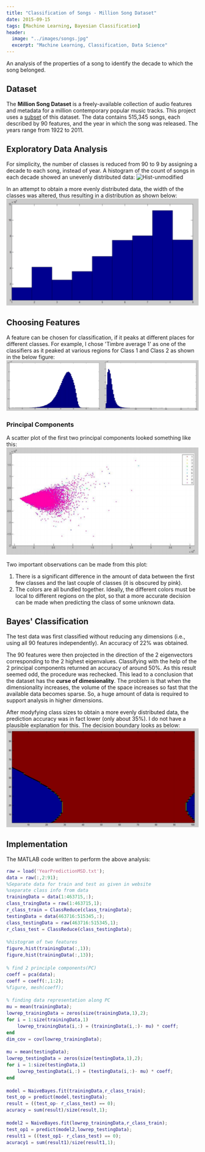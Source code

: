 ```yaml
---
title: "Classification of Songs - Million Song Dataset"
date: 2015-09-15
tags: [Machine Learning, Bayesian Classification]
header:
  image: "../images/songs.jpg"
  excerpt: "Machine Learning, Classification, Data Science"
---
```


An analysis of the properties of a song to identify the decade to which the song belonged.  

## Dataset

The **Million Song Dataset** is a freely-available collection of audio features and metadata for a million contemporary popular music tracks. This project uses a [subset](http://millionsongdataset.com/pages/getting-dataset/#subset) of this dataset. The data contains 515,345 songs, each described by 90 features, and the year in which the song was released. The years range from 1922 to 2011.

## Exploratory Data Analysis

For simplicity, the number of classes is reduced from 90 to 9 by assigning a decade to each song, instead of year.
A histogram of the count of songs in each decade showed an unevenly distributed data:
<img src="{{ site.url}}{{ site.baseurl }}/images/hist-unmodified.PNG" alt="Hist-unmodified">

In an attempt to obtain a more evenly distributed data, the width of the classes was altered, thus resulting in a distribution as shown below:
![hist-modified](/images/hist-modified.PNG)

## Choosing Features
A feature can be chosen for classification, if it peaks at different places for different classes. For example, I chose 'Timbre average 1' as one of the classifiers as it peaked at various regions for Class 1 and Class 2 as shown in the below figure:
![hist-f1-c1-c2](/images/hist-f1-c1-c2.PNG)

### Principal Components
A scatter plot of the first two principal components looked something like this:
![scatter-pc](/images/scatter-pc.PNG)

Two important observations can be made from this plot:
1. There is a significant difference in the amount of data between the first few classes and the last couple of classes (it is obscured by pink).
2. The colors are all bundled together. Ideally, the different colors must be local to different regions on the plot, so that a more accurate decision can be made when predicting the class of some unknown data.

## Bayes' Classification
The test data was first classified without reducing any dimensions (i.e., using all 90 features independently). An accuracy of 22% was obtained.

The 90 features were then projected in the direction of the 2 eigenvectors corresponding to the 2 highest eigenvalues. Classifying with the help of the 2 principal components returned an accuracy of around 50%. As this result seemed odd, the procedure was rechecked.
This lead to a conclusion that the dataset has the **curse of dimesionality**. The problem is that when the dimensionality increases, the volume of the space increases so fast that the available data becomes sparse. So, a huge amount of data is required to support analysis in higher dimensions.

After modyfying class sizes to obtain a more evenly distributed data, the prediction accuracy was in fact lower (only about 35%). I do not have a plausible explanation for this. The decision boundary looks as below:
![decision-boundary](/images/dec-bound.PNG)

## Implementation
The MATLAB code written to perform the above analysis:
```matlab
raw = load('YearPredictionMSD.txt');
data = raw(:,2:91);
%Separate data for train and test as given in website
%separate class info from data
trainingData = data(1:463715,:);
class_traingData = raw(1:463715,1);
r_class_train = ClassReduce(class_traingData);
testingData = data(463716:515345,:);
class_testingData = raw(463716:515345,1);
r_class_test = ClassReduce(class_testingData);

%histogram of two features
figure,hist(trainingData(:,1));
figure,hist(trainingData(:,13));

% find 2 principle components(PC)
coeff = pca(data);
coeff = coeff(:,1:2);
%figure, mesh(coeff);

% finding data representation along PC
mu = mean(trainingData);
lowrep_trainingData = zeros(size(trainingData,1),2);
for i = 1:size(trainingData,1)
    lowrep_trainingData(i,:) = (trainingData(i,:)- mu) * coeff;
end
dim_cov = cov(lowrep_trainingData);

mu = mean(testingData);
lowrep_testingData = zeros(size(testingData,1),2);
for i = 1:size(testingData,1)
    lowrep_testingData(i,:) = (testingData(i,:)- mu) * coeff;
end

model = NaiveBayes.fit(trainingData,r_class_train);
test_op = predict(model,testingData);
result = ((test_op- r_class_test) == 0);
acuracy = sum(result)/size(result,1);

model2 = NaiveBayes.fit(lowrep_trainingData,r_class_train);
test_op1 = predict(model2,lowrep_testingData);
result1 = ((test_op1- r_class_test) == 0);
acuracy1 = sum(result1)/size(result1,1);
```
